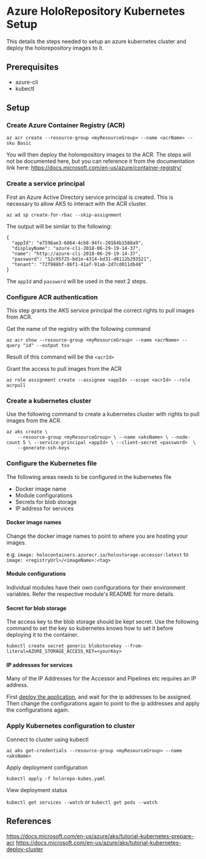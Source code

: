 # Azure HoloRepository Kubernetes Setup
This details the steps needed to setup an azure kubernetes cluster and deploy the holorepository images to it.

## Prerequisites
- azure-cli
- kubectl

## Setup
### Create Azure Container Registry (ACR)
`az acr create --resource-group <myResourceGroup> --name <acrName> --sku Basic`

You will then deploy the holorepository images to the ACR. The steps will not be documented here, but you can reference it from the documentation link here: https://docs.microsoft.com/en-us/azure/container-registry/

### Create a service principal
First an Azure Active Directory service principal is created. This is necessary to allow AKS to interact with the ACR cluster.

`az ad sp create-for-rbac --skip-assignment`

The output will be similar to the following:

```
{
  "appId": "e7596ae3-6864-4cb8-94fc-20164b1588a9",
  "displayName": "azure-cli-2018-06-29-19-14-37",
  "name": "http://azure-cli-2018-06-29-19-14-37",
  "password": "52c95f25-bd1e-4314-bd31-d8112b293521",
  "tenant": "72f988bf-86f1-41af-91ab-2d7cd011db48"
}
```

The `appId` and `password` will be used in the next 2 steps.

### Configure ACR authentication
This step grants the AKS service principal the correct rights to pull images from ACR.

Get the name of the registry with the following command

`az acr show --resource-group <myResourceGroup> --name <acrName> --query "id" --output tsv`

Result of this command will be the `<acrId>`

Grant the access to pull images from the ACR

`az role assignment create --assignee <appId> --scope <acrId> --role acrpull`

### Create a kubernetes cluster
Use the following command to create a kubernetes cluster with rights to pull images from the ACR.

```
az aks create \
    --resource-group <myResourceGroup> \ --name <aksName> \ --node-count 5 \ --service-principal <appId> \ --client-secret <password>  \
    --generate-ssh-keys
```

### Configure the Kubernetes file
The following areas needs to be configured in the kubernetes file

- Docker image name
- Module configurations
- Secrets for blob storage
- IP address for services

#### Docker image names
Change the docker image names to point to where you are hosting your images.

e.g. `image: holocontainers.azurecr.io/holostorage-accessor:latest` to `image: <registryUrl>/<imageName>:<tag>`

#### Module configurations
Individual modules have their own configurations for their environment variables. Refer the respective module's README for more details.

#### Secret for blob storage
The access key to the blob storage should be kept secret. Use the following command to set the key so kubernetes knows how to set it before deploying it to the container.

`kubectl create secret generic blobstorekey --from-literal=AZURE_STORAGE_ACCESS_KEY=<yourKey>`

#### IP addresses for services
Many of the IP Addresses for the Accessor and Pipelines etc requires an IP address.

First [deploy the application](###Apply-Kubernetes-configuration-to-cluster), and wait for the ip addresses to be assigned. Then change the configurations again to point to the ip addresses and apply the configurations again.

### Apply Kubernetes configuration to cluster
Connect to cluster using kubectl

`az aks get-credentials --resource-group <myResourceGroup> --name <aksName>`

Apply deployment configuration

`kubectl apply -f holorepo-kubes.yaml`

View deployment status

`kubectl get services --watch` or `kubectl get pods --watch`

## References
https://docs.microsoft.com/en-us/azure/aks/tutorial-kubernetes-prepare-acr
https://docs.microsoft.com/en-us/azure/aks/tutorial-kubernetes-deploy-cluster
